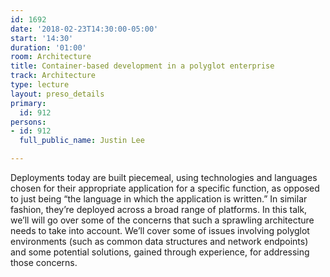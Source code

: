 ```yaml
---
id: 1692
date: '2018-02-23T14:30:00-05:00'
start: '14:30'
duration: '01:00'
room: Architecture
title: Container-based development in a polyglot enterprise
track: Architecture
type: lecture
layout: preso_details
primary:
  id: 912
persons:
- id: 912
  full_public_name: Justin Lee

---
```

Deployments today are built piecemeal, using technologies and languages chosen for their appropriate application for a specific function, as opposed to just being “the language in which the application is written.” In similar fashion, they’re deployed across a broad range of platforms. In this talk, we’ll will go over some of the concerns that such a sprawling architecture needs to take into account.  We’ll cover some of issues involving polyglot environments (such as common data structures and network endpoints) and some potential solutions, gained through experience, for addressing those concerns.
